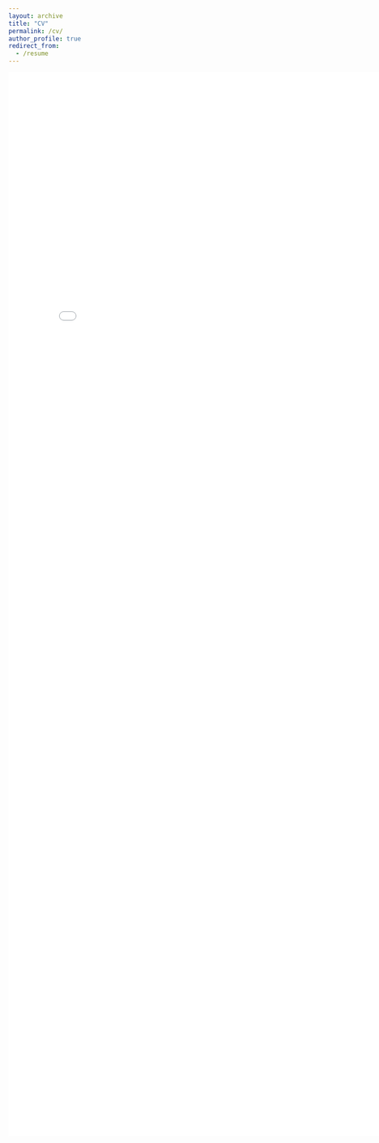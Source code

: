 ```yaml
---
layout: archive
title: "CV"
permalink: /cv/
author_profile: true
redirect_from:
  - /resume
---
```


<embed src="images/ColeHurwitzResume.pdf" width="800px" height="2100px" />
